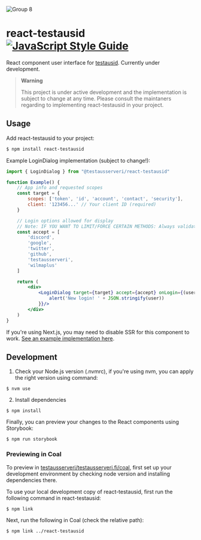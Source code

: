 ![Group 8](https://user-images.githubusercontent.com/46541386/175104828-f67b3e36-e899-4303-936b-af6e1a22a82a.png)



# react-testausid [![JavaScript Style Guide](https://img.shields.io/badge/code_style-standard-brightgreen.svg)](https://standardjs.com)

React component user interface for [testausid](https://github.com/Testausserveri/testausserveri-id). Currently under development.

> **Warning**
> 
> This project is under active development and the implementation is subject to change at any time. Please consult the maintaners regarding to implementing react-testausid in your project.
## Usage

Add react-testausid to your project:
```bash
$ npm install react-testausid
```

Example LoginDialog implementation (subject to change!):
```jsx
import { LoginDialog } from "@testausserveri/react-testausid"

function Example() {
    // App info and requested scopes
    const target = {
        scopes: ['token', 'id', 'account', 'contact', 'security'],
        client: '123456...' // Your client ID (required)
    }

    // Login options allowed for display
    // Note: IF YOU WANT TO LIMIT/FORCE CERTAIN METHODS: Always validate the user used the platform you specified after the login!
    const accept = [
        'discord',
        'google',
        'twitter',
        'github',
        'testausserveri',
        'wilmaplus'
    ]

    return (
        <div>
            <LoginDialog target={target} accept={accept} onLogin={(user) => {
                alert('New login! ' + JSON.stringify(user))
            }}/>
        </div>
    )
}
```

If you're using Next.js, you may need to disable SSR for this component to work. [See an example implementation here](https://github.com/Testausserveri/testausserveri.fi/blob/de8c9dfd3d3b06a1074d30f7660bdc8b956274ba/components/Login/Login.js#L6-L9).

## Development

1. Check your Node.js version (.nvmrc), if you're using nvm, you can apply the right version using command:
```
$ nvm use
```
2. Install dependencies
```
$ npm install
```

Finally, you can preview your changes to the React components using Storybook:
```
$ npm run storybook
```

### Previewing in Coal

To preview in [testausserveri/testausserveri.fi/coal](https://github.com/Testausserveri/testausserveri.fi/tree/coal), first set up your development environment by checking node version and installing dependencies there.

To use your local development copy of react-testausid, first run the following command in react-testausid:
```
$ npm link
```

Next, run the following in Coal (check the relative path):
```
$ npm link ../react-testausid
```
